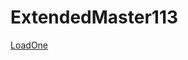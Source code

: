 # ExtendedMaster113
[LoadOne](https://hpsorter.azurewebsites.net/?IwdgbMAMIBwMwCYwwCxgD51WW7JQIMn0gX2ChMpKuKLouKcZtouvdIW597-4GChwkaOEUElRi0Zly+SQrHKVqtdzrEywPEA)
